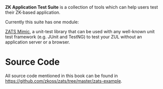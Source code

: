 

**ZK Application Test Suite** is a collection of tools which can help
users test their ZK-based application.

Currently this suite has one module:

[ZATS Mimic]({{site.baseurl}}/zats_essentials/Mimic_Library), a unit-test
library that can be used with any well-known unit test framework (e.g.
JUnit and TestNG) to test your ZUL without an application server or a
browser.

# Source Code

All source code mentioned in this book can be found in https://github.com/zkoss/zats/tree/master/zats-example.

 
